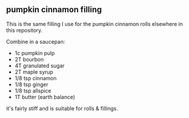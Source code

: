 pumpkin cinnamon filling
---
This is the same filling I use for the pumpkin cinnamon rolls elsewhere in this repository.

Combine in a saucepan:
- 1c pumpkin pulp
- 2T bourbon
- 4T granulated sugar
- 2T maple syrup
- 1/8 tsp cinnamon
- 1/8 tsp ginger
- 1/8 tsp allspice
- 1T butter (earth balance)

it's fairly stiff and is suitable for rolls & fillings.
